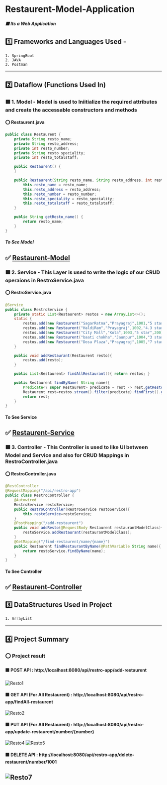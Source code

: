 # Restaurent-Model-Application
##### :purple_square: Its a Web Application
## :one: Frameworks and Languages Used -
    1. SpringBoot
    2. JAVA
    3. Postman
-----------------------------------------------------------------------------------------------------------------------------------------------------------------------
## :two: Dataflow (Functions Used In)
### :purple_square: 1. Model - Model is used to Iniitialize the required attributes and create the accessable constructors and methods
#### :o: Restaurent.java
```java
public class Restaurent {
    private String resto_name;
    private String resto_address;
    private int resto_number;
    private String resto_speciality;
    private int resto_totalstaff;

    public Restaurent() {
    }

    public Restaurent(String resto_name, String resto_address, int resto_number, String resto_speciality, int resto_totalstaff) {
        this.resto_name = resto_name;
        this.resto_address = resto_address;
        this.resto_number = resto_number;
        this.resto_speciality = resto_speciality;
        this.resto_totalstaff = resto_totalstaff;
    }

    public String getResto_name() {
        return resto_name;
    }
}
```

##### To See Model
:white_check_mark: [Restaurent-Model](https://github.com/Anushri-glitch/Restaurent-Model-Application/tree/master/src/main/java/com/Shrishti/RestaurantModelApplication/Model)
-----------------------------------------------------------------------------------------------------------------------------------------------------------------------

### :purple_square: 2. Service - This Layer is used to write the logic of our CRUD operaions in RestroService.java
#### :o: RestroService.java
```java
@Service
public class RestroService {
    private static List<Restaurent> restos = new ArrayList<>();
    static {
        restos.add(new Restaurent("SagarRatna","Prayagraj",1001,"5 star",200));
        restos.add(new Restaurent("HaldiRam","Prayagraj",1002,"4.3 star",160));
        restos.add(new Restaurent("City Mall","Kota",1003,"5 star",200));
        restos.add(new Restaurent("baati chokha","Jaunpur",1004,"3 star",150));
        restos.add(new Restaurent("Dosa Plaza","Prayagraj",1005,"7 star",350));
    }

    public void addRestaurant(Restaurent resto){
        restos.add(resto);
    }

    public List<Restaurent> findAllRestaurant(){ return restos; }

    public Restaurent findByName( String name){
        Predicate<? super Restaurent> predicate = rest -> rest.getResto_name().equals(name);
        Restaurent rest=restos.stream().filter(predicate).findFirst().get();
        return rest;
    }
}
```

#### To See Service
:white_check_mark: [Restaurent-Service](https://github.com/Anushri-glitch/Restaurent-Model-Application/tree/master/src/main/java/com/Shrishti/RestaurantModelApplication/Service)
----------------------------------------------------------------------------------------------------------------------------------------------------

### :purple_square: 3. Controller - This Controller is used to like UI between Model and Service and also for CRUD Mappings in RestroController.java
#### :o: RestroController.java
```java
@RestController
@RequestMapping("/api/restro-app")
public class RestroController {
    @Autowired
    RestroService restoService;
    public RestroController(RestroService restoService){
        this.restoService=restoService;
    }
    @PostMapping("/add-restaurent")
    public void addResto(@RequestBody Restaurent restaurantModelClass){
        restoService.addRestaurant(restaurantModelClass);
    }
    @GetMapping("/find-restaurent/name/{name}")
    public Restaurent findRestaurantByName(@PathVariable String name){
        return restoService.findByName(name);
    }
}
```

#### To See Controller
:white_check_mark: [Restaurent-Controller](https://github.com/Anushri-glitch/Restaurent-Model-Application/tree/master/src/main/java/com/Shrishti/RestaurantModelApplication/Controller)
-----------------------------------------------------------------------------------------------------------------------------------------------------------------------
## :three: DataStructures Used in Project
    1. ArrayList
-------------------------------------------------------------------------------------------------------------------------------------------------------
## :four: Project Summary
### :o: Project result 
#### :purple_square: POST API : http://localhost:8080/api/restro-app/add-restaurent
![Resto1](https://user-images.githubusercontent.com/47708011/233851125-44d7f252-ad31-4acc-9605-35f449621ba7.png)

#### :purple_square: GET API (For All Restaurent) : http://localhost:8080/api/restro-app/findAll-restaurent
![Resto2](https://user-images.githubusercontent.com/47708011/233851173-77dc0f0e-48a1-4b26-b60b-24d6ee31c8e6.png)

#### :purple_square: PUT API (For All Restaurent) : http://localhost:8080/api/restro-app/update-restaurent/number/{number}
![Resto4](https://user-images.githubusercontent.com/47708011/233851239-fa5f747d-67bc-4731-a4db-1dce91454567.png)
![Resto5](https://user-images.githubusercontent.com/47708011/233851283-6d276b1d-a0d7-41a7-88be-ddb9fabde2ed.png)

#### :purple_square: DELETE API : http://localhost:8080/api/restro-app/delete-restaurent/number/1001
![Resto7](https://user-images.githubusercontent.com/47708011/233851360-7b1f66f5-0889-494e-99ac-5a15c85b7b3d.png)
----------------------------------------------------------------------------------------------------------------------------------------------------------






